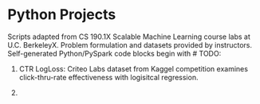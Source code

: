 # Python Projects

Scripts adapted from CS 190.1X Scalable Machine Learning course labs at U.C. BerkeleyX. Problem formulation and datasets provided by instructors. Self-generated Python/PySpark code blocks begin with # TODO:

1) CTR LogLoss: Criteo Labs dataset from Kaggel competition examines click-thru-rate effectiveness with logisitcal regression. 

2) 
